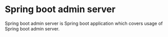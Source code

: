# Spring boot admin server

Spring boot admin server is Spring boot application which
covers usage of Spring boot admin server.